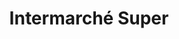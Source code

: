 ---
title: "Intermarché Super"
url: /le-mayet-de-montagne/intermarche-super-rue-de-ferrieres/
shop: gaz
---